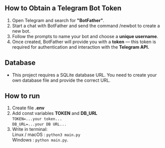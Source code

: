 ## How to Obtain a Telegram Bot Token

1. Open Telegram and search for **"BotFather"**.
2. Start a chat with BotFather and send the command /newbot to create a new bot.
3. Follow the prompts to name your bot and choose a **unique username**.
4. Once created, BotFather will provide you with a **token** — this token is required for authentication and interaction with the **Telegram API.**

## Database

- This project requires a SQLite database URL. You need to create your own database file and provide the correct URL.<br>

## How to run

1. Create file **.env**<br>
2. Add const variables __TOKEN__ and **DB_URL**<br>
```TOKEN=...your token...```<br>
```DB_URL=...your DB URL...```<br>
3. Write in terminal:<br>
Linux / macOS : ```python3 main.py```<br>
Windows : ```python main.py```.
